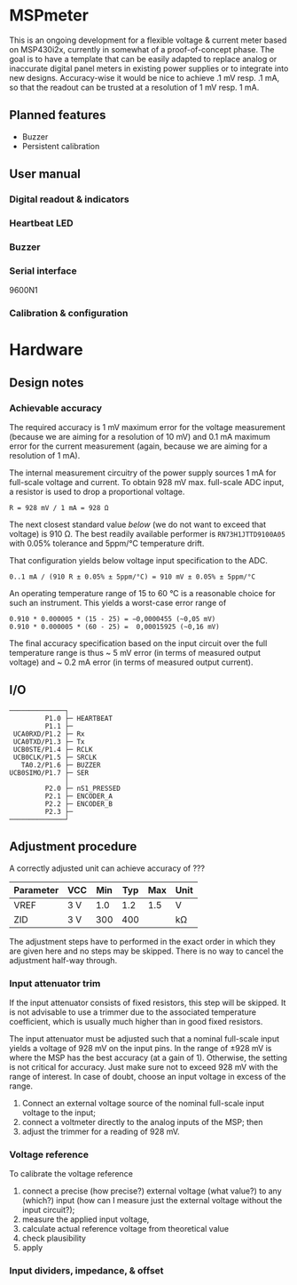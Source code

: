 # MSPmeter

This is an ongoing development for a flexible voltage & current meter based on
MSP430i2x, currently in somewhat of a proof-of-concept phase. The goal is to
have a template that can be easily adapted to replace analog or inaccurate
digital panel meters in existing power supplies or to integrate into new
designs. Accuracy-wise it would be nice to achieve .1 mV resp. .1 mA, so that
the readout can be trusted at a resolution of 1 mV resp. 1 mA.

## Planned features

- Buzzer
- Persistent calibration

## User manual

### Digital readout & indicators

### Heartbeat LED

### Buzzer

### Serial interface

9600N1

### Calibration & configuration


# Hardware

## Design notes

### Achievable accuracy

The required accuracy is 1 mV maximum error for the voltage measurement (because
we are aiming for a resolution of 10 mV) and 0.1 mA maximum error for the
current measurement (again, because we are aiming for a resolution of 1 mA).

The internal measurement circuitry of the power supply sources 1 mA for
full-scale voltage and current. To obtain 928 mV max. full-scale ADC input,
a resistor is used to drop a proportional voltage.

    R = 928 mV / 1 mA = 928 Ω

The next closest standard value *below* (we do not want to exceed that voltage)
is 910 Ω. The best readily available performer is `RN73H1JTTD9100A05` with 0.05%
tolerance and 5ppm/°C temperature drift.

That configuration yields below voltage input specification to the ADC.

    0..1 mA / (910 R ± 0.05% ± 5ppm/°C) = 910 mV ± 0.05% ± 5ppm/°C

An operating temperature range of 15 to 60 °C is a reasonable choice for such an
instrument. This yields a worst-case error range of

    0.910 * 0.000005 * (15 - 25) = −0,0000455 (~0,05 mV)
    0.910 * 0.000005 * (60 - 25) =  0,00015925 (~0,16 mV)

The final accuracy specification based on the input circuit over the full
temperature range is thus ~ 5 mV error (in terms of measured output voltage)
and ~ 0.2 mA error (in terms of measured output current).

## I/O

    ──────────────┐
             P1.0 ├─ HEARTBEAT
             P1.1 ├─
     UCA0RXD/P1.2 ├─ Rx
     UCA0TXD/P1.3 ├─ Tx
     UCB0STE/P1.4 ├─ RCLK
     UCB0CLK/P1.5 ├─ SRCLK
       TA0.2/P1.6 ├─ BUZZER
    UCB0SIMO/P1.7 ├─ SER
                  │
             P2.0 ├─ nS1_PRESSED
             P2.1 ├─ ENCODER_A
             P2.2 ├─ ENCODER_B
             P2.3 ├─
    ──────────────┘

## Adjustment procedure

A correctly adjusted unit can achieve accuracy of ???

| Parameter | VCC | Min | Typ | Max | Unit |
|-----------|-----|-----|-----|-----|------|
| VREF      | 3 V | 1.0 | 1.2 | 1.5 | V    |
| ZID       | 3 V | 300 | 400 |     | kΩ   |

The adjustment steps have to performed in the exact order in which they are
given here and no steps may be skipped. There is no way to cancel the adjustment
half-way through.

### Input attenuator trim

If the input attenuator consists of fixed resistors, this step will be skipped.
It is not advisable to use a trimmer due to the associated temperature
coefficient, which is usually much higher than in good fixed resistors.

The input attenuator must be adjusted such that a nominal full-scale input 
yields a voltage of 928 mV on the input pins. In the range of ±928 mV is where
the MSP has the best accuracy (at a gain of 1). Otherwise, the setting is not
critical for accuracy. Just make sure not to exceed 928 mV with the range of
interest. In case of doubt, choose an input voltage in excess of the range.

1. Connect an external voltage source of the nominal full-scale input voltage to
     the input;
2. connect a voltmeter directly to the analog inputs of the MSP; then
3. adjust the trimmer for a reading of 928 mV.

### Voltage reference

To calibrate the voltage reference

1. connect a precise (how precise?) external voltage (what value?) to any (which?) input (how can I measure just the external voltage without the input circuit?);
2. measure the applied input voltage,
3. calculate actual reference voltage from theoretical value
4. check plausibility
5. apply

### Input dividers, impedance, & offset
